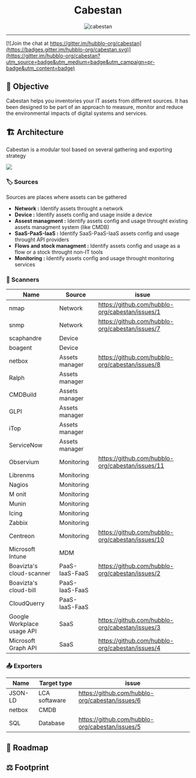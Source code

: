 <h1 align="center">
  Cabestan
</h1>

<p align="center"><img alt="cabestan" src="https://user-images.githubusercontent.com/906428/167257377-4de1a365-c677-46f0-9b66-bbd7379a6a38.png"/></p>

---

[![Join the chat at https://gitter.im/hubblo-org/cabestan](https://badges.gitter.im/hubblo-org/cabestan.svg)](https://gitter.im/hubblo-org/cabestan?utm_source=badge&utm_medium=badge&utm_campaign=pr-badge&utm_content=badge)

## 🎯 Objective

Cabestan helps you inventories your IT assets from different sources. It has been designed to be part of an approach to measure, monitor and reduce the environmental impacts of digital systems and services.

## 🏗️ Architecture

Cabestan is a modular tool based on several gathering and exporting strategy

<img src="https://github.com/hubblo-org/cabestan/blob/main/CABESTAN - MACRO VUE.jpg">

### 🏷️ Sources

Sources are places where assets can be gathered

* **Network :** Identify assets throught a network
* **Device :** Identify assets config and usage inside a device
* **Assest managment :** Identify assets config and usage throught existing assets managment system (like CMDB)
* **SaaS-PaaS-IaaS :** Identify SaaS-PaaS-IaaS assets config and usage throught API providers
* **Flows and stock managment :** Identify assets config and usage as a flow or a stock throught non-IT tools
* **Monitoring :** Identify assets config and usage throught monitoring services


### 🔬 Scanners

| Name                       | Source         | issue |
|----------------------------|----------------|-------|
| nmap                       | Network        | https://github.com/hubblo-org/cabestan/issues/1   |
| snmp                       | Network        | https://github.com/hubblo-org/cabestan/issues/7   |
| scaphandre                 | Device         |       |
| boagent                    | Device         |       |
| netbox                     | Assets manager | https://github.com/hubblo-org/cabestan/issues/8   |
| Ralph                      | Assets manager |       |
| CMDBuild                   | Assets manager |       |
| GLPI                       | Assets manager |       |
| iTop                       | Assets manager |       |
| ServiceNow                 | Assets manager |       |
| Observium                  | Monitoring     | https://github.com/hubblo-org/cabestan/issues/11  |
| Librenms                   | Monitoring     |       |
| Nagios                     | Monitoring     |       |
| M onit                     | Monitoring     |       |
| Munin                      | Monitoring     |       |
| Icing                      | Monitoring     |       |
| Zabbix                     | Monitoring     |       |
| Centreon                   | Monitoring     |  https://github.com/hubblo-org/cabestan/issues/10  |
| Microsoft Intune           | MDM            |       |
| Boavizta's cloud-scanner   | PaaS-IaaS-FaaS |  https://github.com/hubblo-org/cabestan/issues/2   |
| Boavizta's cloud-bill      | PaaS-IaaS-FaaS |       |
| CloudQuerry                | PaaS-IaaS-FaaS |       |
| Google Workplace usage API | SaaS           |  https://github.com/hubblo-org/cabestan/issues/3   |
| Microsoft Graph API        | SaaS           |  https://github.com/hubblo-org/cabestan/issues/4   |

### 📤 Exporters

| Name               | Target type         | issue |
|--------------------|----------------|-------|
| JSON-LD            | LCA softaware  | https://github.com/hubblo-org/cabestan/issues/6 |
| netbox             | CMDB           |       |
| SQL                | Database       | https://github.com/hubblo-org/cabestan/issues/5 |

## 📅 Roadmap

## ⚖️  Footprint
